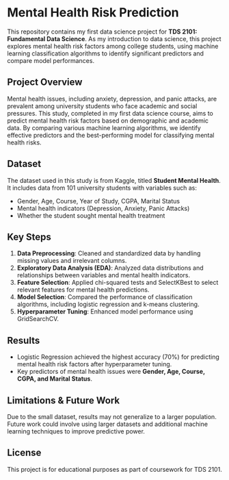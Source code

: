 # Mental Health Risk Prediction

This repository contains my first data science project for **TDS 2101: Fundamental Data Science**. As my introduction to data science, this project explores mental health risk factors among college students, using machine learning classification algorithms to identify significant predictors and compare model performances.

## Project Overview
Mental health issues, including anxiety, depression, and panic attacks, are prevalent among university students who face academic and social pressures. This study, completed in my first data science course, aims to predict mental health risk factors based on demographic and academic data. By comparing various machine learning algorithms, we identify effective predictors and the best-performing model for classifying mental health risks.

## Dataset
The dataset used in this study is from Kaggle, titled **Student Mental Health**. It includes data from 101 university students with variables such as:
- Gender, Age, Course, Year of Study, CGPA, Marital Status
- Mental health indicators (Depression, Anxiety, Panic Attacks)
- Whether the student sought mental health treatment

## Key Steps
1. **Data Preprocessing**: Cleaned and standardized data by handling missing values and irrelevant columns.
2. **Exploratory Data Analysis (EDA)**: Analyzed data distributions and relationships between variables and mental health indicators.
3. **Feature Selection**: Applied chi-squared tests and SelectKBest to select relevant features for mental health predictions.
4. **Model Selection**: Compared the performance of classification algorithms, including logistic regression and k-means clustering.
5. **Hyperparameter Tuning**: Enhanced model performance using GridSearchCV.

## Results
- Logistic Regression achieved the highest accuracy (70%) for predicting mental health risk factors after hyperparameter tuning.
- Key predictors of mental health issues were **Gender, Age, Course, CGPA, and Marital Status**.

## Limitations & Future Work
Due to the small dataset, results may not generalize to a larger population. Future work could involve using larger datasets and additional machine learning techniques to improve predictive power.

## License
This project is for educational purposes as part of coursework for TDS 2101.
